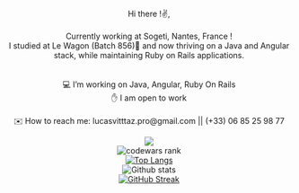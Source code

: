 <div align="center">
  Hi there !✌️, <br><br>
  Currently working at Sogeti, Nantes, France ! <br>
  I studied at Le Wagon (Batch 856)🚋 and now thriving on a Java and Angular stack, while maintaining Ruby on Rails applications.<br><br>
  <br>
  💻 I’m working on Java, Angular, Ruby On Rails<br>
  ✋ I am open to work<br><br>
  ✉️ How to reach me: lucasvitttaz.pro@gmail.com || (+33) 06 85 25 98 77<br>

  ![](https://komarev.com/ghpvc/?username=lucas-vittaz&color=green)<br>
  <img src="https://www.codewars.com/users/lucas-vittaz/badges/large" alt="codewars rank"><br>
  [![Top Langs](https://github-readme-stats.vercel.app/api/top-langs/?username=lucas-vittaz&layout=compact&theme=vision-friendly-dark)](https://github.com/lucas-vittaz/github-readme-stats)<br>
  ![Github stats](https://github-readme-stats.vercel.app/api?username=lucas-vittaz&theme=highcontrast&show_icons=true&count_private=true)<br>
  [![GitHub Streak](http://github-readme-streak-stats.herokuapp.com?user=lucas-vittaz&theme=elegant)](https://git.io/streak-stats)
</div>
